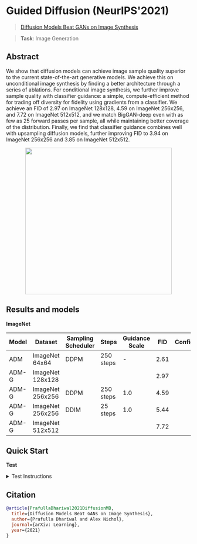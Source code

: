 # Guided Diffusion (NeurIPS'2021)

> [Diffusion Models Beat GANs on Image Synthesis](https://papers.nips.cc/paper/2021/file/49ad23d1ec9fa4bd8d77d02681df5cfa-Paper.pdf)

> **Task**: Image Generation

<!-- [ALGORITHM] -->

## Abstract

<!-- [ABSTRACT] -->

We show that diffusion models can achieve image sample quality superior to the current state-of-the-art generative models. We achieve this on unconditional image synthesis by finding a better architecture through a series of ablations. For conditional image synthesis, we further improve sample quality with classifier guidance: a simple, compute-efficient method for trading off diversity for fidelity using gradients from a classifier. We achieve an FID of 2.97 on ImageNet 128x128, 4.59 on ImageNet 256x256, and 7.72 on ImageNet 512x512, and we match BigGAN-deep even with as few as 25 forward passes per sample, all while maintaining better coverage of the distribution. Finally, we find that classifier guidance combines well with upsampling diffusion models, further improving FID to 3.94 on ImageNet 256x256 and 3.85 on ImageNet 512x512.

<!-- [IMAGE] -->

<div align=center >
 <img src="https://user-images.githubusercontent.com/22982797/204706276-e340c545-3ec6-48bf-be21-58ed44e8a4df.jpg" width="400"/>
</div >

## Results and models

**ImageNet**

| Model | Dataset          | Sampling Scheduler | Steps     | Guidance Scale | FID  | Config | Ckpt |
| ----- | ---------------- | ------------------ | --------- | -------------- | ---- | ------ | ---- |
| ADM   | ImageNet 64x64   | DDPM               | 250 steps | -              | 2.61 |        |      |
| ADM-G | ImageNet 128x128 |                    |           |                | 2.97 |        |      |
| ADM-G | ImageNet 256x256 | DDPM               | 250 steps | 1.0            | 4.59 |        |      |
| ADM-G | ImageNet 256x256 | DDIM               | 25 steps  | 1.0            | 5.44 |        |      |
| ADM-G | ImageNet 512x512 |                    |           |                | 7.72 |        |      |

## Quick Start

**Test**

<details>
<summary>Test Instructions</summary>

You can use the following commands to test a model with cpu or single/multiple GPUs.

```shell
# cpu test
CUDA_VISIBLE_DEVICES=-1 python tools/test.py configs/guided_diffusion/adm-u_ddim250_8xb32_imagenet-64x64.py https://download.openmmlab.com/mmgen/guided_diffusion/adm-u-cvt-rgb_8xb32_imagenet-64x64-7ff0080b.pth

# single-gpu test
python tools/test.py configs/guided_diffusion/adm-u_ddim250_8xb32_imagenet-64x64.py https://download.openmmlab.com/mmgen/guided_diffusion/adm-u-cvt-rgb_8xb32_imagenet-64x64-7ff0080b.pth

# multi-gpu test
./tools/dist_test.sh configs/guided_diffusion/adm-u_ddim250_8xb32_imagenet-64x64.py https://download.openmmlab.com/mmgen/guided_diffusion/adm-u-cvt-rgb_8xb32_imagenet-64x64-7ff0080b.pth 8
```

For more details, you can refer to **Test a pre-trained model** part in [train_test.md](/docs/en/user_guides/train_test.md#Test-a-pre-trained-model-in-MMEditing).

</details>

## Citation

```bibtex
@article{PrafullaDhariwal2021DiffusionMB,
  title={Diffusion Models Beat GANs on Image Synthesis},
  author={Prafulla Dhariwal and Alex Nichol},
  journal={arXiv: Learning},
  year={2021}
}
```
